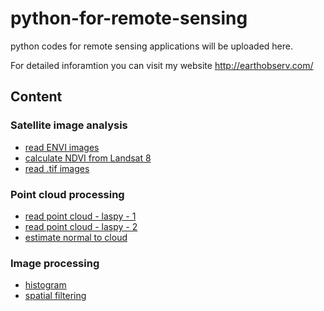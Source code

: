 # python-for-remote-sensing
python codes for remote sensing applications will be uploaded here.

For detailed inforamtion you can visit my website http://earthobserv.com/

## Content
### Satellite image analysis
- [read ENVI images](http://earthobserv.com/2019/06/30/manipulate-envi-image-files-in-python-using-gdal/)
- [calculate NDVI from Landsat 8](http://earthobserv.com/2019/06/30/manipulate-envi-image-files-in-python-using-gdal/)
- [read .tif images](http://earthobserv.com/2019/06/09/read-satellite-images-with-python-and-gdal/)
### Point cloud processing
- [read point cloud - laspy - 1](http://earthobserv.com/2019/06/10/lidar-point-cloud-processing-with-python-part-1/)
- [read point cloud - laspy - 2](http://earthobserv.com/2019/06/10/lidar-point-cloud-processing-with-python-part-2-laspy/)
- [estimate normal to cloud](http://earthobserv.com/2019/06/19/point-cloud-normal-estimation-using-simple-methods/)

### Image processing 
- [histogram](http://earthobserv.com/2019/07/03/image-processing-with-python-and-opencv-image-histogram/)
- [spatial filtering](http://earthobserv.com/2019/07/03/image-processing-with-python-and-opencv-image-spatial-filtering/)
